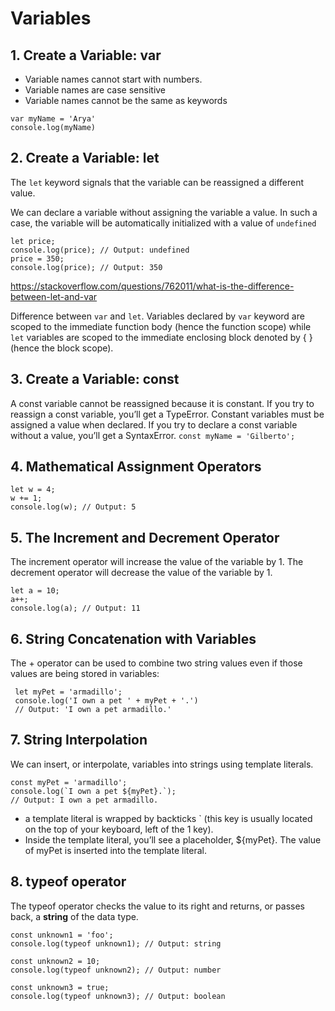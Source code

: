 # Variables

## 1. Create a Variable: var
- Variable names cannot start with numbers.
- Variable names are case sensitive
- Variable names cannot be the same as keywords
```
var myName = 'Arya'
console.log(myName)
```
## 2. Create a Variable: let
The `let` keyword signals that the variable can be reassigned a different value. 

We can declare a variable without assigning the variable a value. In such a case, the variable will be automatically initialized with a value of `undefined`
```
let price;
console.log(price); // Output: undefined
price = 350;
console.log(price); // Output: 350
```
https://stackoverflow.com/questions/762011/what-is-the-difference-between-let-and-var

Difference between `var` and `let`.
Variables declared by `var` keyword are scoped to the immediate function body (hence the function scope) while `let` variables are scoped to the immediate enclosing block denoted by { } (hence the block scope).

## 3. Create a Variable: const
 A const variable cannot be reassigned because it is constant. If you try to reassign a const variable, you’ll get a TypeError.
 Constant variables must be assigned a value when declared. If you try to declare a const variable without a value, you’ll get a SyntaxError.
 `const myName = 'Gilberto';`

## 4. Mathematical Assignment Operators
```
let w = 4;
w += 1;
console.log(w); // Output: 5
```

## 5. The Increment and Decrement Operator
The increment operator will increase the value of the variable by 1. The decrement operator will decrease the value of the variable by 1.
```
let a = 10;
a++;
console.log(a); // Output: 11
```

## 6. String Concatenation with Variables
The + operator can be used to combine two string values even if those values are being stored in variables:
```
 let myPet = 'armadillo';
 console.log('I own a pet ' + myPet + '.')
 // Output: 'I own a pet armadillo.'
```

## 7. String Interpolation
We can insert, or interpolate, variables into strings using template literals. 
```
const myPet = 'armadillo';
console.log(`I own a pet ${myPet}.`);
// Output: I own a pet armadillo.
```
- a template literal is wrapped by backticks ` (this key is usually located on the top of your keyboard, left of the 1 key).
- Inside the template literal, you’ll see a placeholder, ${myPet}. The value of myPet is inserted into the template literal.

## 8. typeof operator
The typeof operator checks the value to its right and returns, or passes back, a **string** of the data type.
```
const unknown1 = 'foo';
console.log(typeof unknown1); // Output: string
 
const unknown2 = 10;
console.log(typeof unknown2); // Output: number
 
const unknown3 = true; 
console.log(typeof unknown3); // Output: boolean
```
